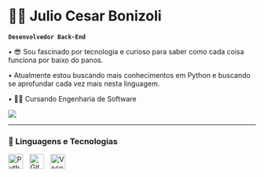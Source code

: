 # 🧑‍💻 Julio Cesar Bonizoli

**`Desenvolvedor Back-End`**

• 😎 Sou fascinado por tecnologia e curioso para saber como cada coisa funciona por baixo do panos.

• Atualmente estou buscando mais conhecimentos em Python e buscando se aprofundar cada vez mais nesta linguagem.

• 🧑‍💻 Cursando Engenharia de Software
<p align="left">
    <a href="www.linkedin.com/in/julio-bonizoli">
        <img align="center" src="https://img.shields.io/badge/-LinkedIn-%230077B5?style=for-the-badge&logo=linkedin&logoColor=white" target="_blank">
    </a>
</p>

---

### 🤖 Linguagens e Tecnologias

<img 
    align="left" 
    alt="Python" 
    title="Python"
    width="30px" 
    style="padding-right: 10px;" 
    src="https://cdn.jsdelivr.net/gh/devicons/devicon@latest/icons/python/python-original.svg" 
/>
<img 
    align="left" 
    alt="Git" 
    title="Git"
    width="30px" 
    style="padding-right: 10px;" 
    src="https://cdn.jsdelivr.net/gh/devicons/devicon@latest/icons/git/git-original.svg" 
/>


<img 
    align="left" 
    alt="Vscode" 
    title="Vscode"
    width="30px" 
    src="https://cdn.jsdelivr.net/gh/devicons/devicon@latest/icons/vscode/vscode-original.svg" 
/>
          

<br/>
<br/>

